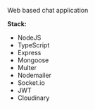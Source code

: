 Web based chat application

**Stack:**

- NodeJS
- TypeScript
- Express
- Mongoose
- Multer
- Nodemailer
- Socket.io
- JWT
- Cloudinary

